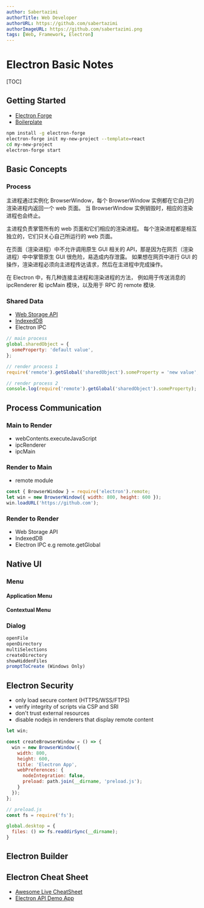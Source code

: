 ```yaml
---
author: Sabertazimi
authorTitle: Web Developer
authorURL: https://github.com/sabertazimi
authorImageURL: https://github.com/sabertazimi.png
tags: [Web, Framework, Electron]
---
```


# Electron Basic Notes

[TOC]

## Getting Started

- [Electron Forge](https://electronforge.io)
- [Boilerplate](https://github.com/electron-react-boilerplate)

```bash
npm install -g electron-forge
electron-forge init my-new-project --template=react
cd my-new-project
electron-forge start
```

## Basic Concepts

### Process

主进程通过实例化 BrowserWindow，每个 BrowserWindow 实例都在它自己的渲染进程内返回一个 web 页面。
当 BrowserWindow 实例销毁时，相应的渲染进程也会终止。

主进程负责掌管所有的 web 页面和它们相应的渲染进程。
每个渲染进程都是相互独立的，它们只关心自己所运行的 web 页面。

在页面（渲染进程）中不允许调用原生 GUI 相关的 API，那是因为在网页（渲染进程）中中掌管原生 GUI 很危险，易造成内存泄露。
如果想在网页中进行 GUI 的操作，渲染进程必须向主进程传达请求，然后在主进程中完成操作。

在 Electron 中，有几种连接主进程和渲染进程的方法，
例如用于传送消息的 ipcRenderer 和 ipcMain 模块，以及用于 RPC 的 remote 模块.

### Shared Data

- [Web Storage API](https://developer.mozilla.org/en-US/docs/Web/API/Storage)
- [IndexedDB](https://developer.mozilla.org/en-US/docs/Web/API/IndexedDB_API)
- Electron IPC

```js
// main process
global.sharedObject = {
  someProperty: 'default value',
};

// render process 1
require('remote').getGlobal('sharedObject').someProperty = 'new value';

// render process 2
console.log(require('remote').getGlobal('sharedObject').someProperty);
```

## Process Communication

### Main to Render

- webContents.executeJavaScript
- ipcRenderer
- ipcMain

### Render to Main

- remote module

```js
const { BrowserWindow } = require('electron').remote;
let win = new BrowserWindow({ width: 800, height: 600 });
win.loadURL('https://github.com');
```

### Render to Render

- Web Storage API
- IndexedDB
- Electron IPC e.g remote.getGlobal

## Native UI

### Menu

#### Application Menu

#### Contextual Menu

### Dialog

```js
openFile
openDirectory
multiSelections
createDirectory
showHiddenFiles
promptToCreate (Windows Only)
```

## Electron Security

- only load secure content (HTTPS/WSS/FTPS)
- verify integrity of scripts via CSP and SRI
- don't trust external resources
- disable nodejs in renderers that display remote content

```js
let win;

const createBrowserWindow = () => {
  win = new BrowserWindow({
    width: 800,
    height: 600,
    title: 'Electron App',
    webPreferences: {
      nodeIntegration: false,
      preload: path.join(__dirname, 'preload.js');
    }
  });
};
```

```js
// preload.js
const fs = require('fs');

global.desktop = {
  files: () => fs.readdirSync(__dirname);
}
```

## Electron Builder

## Electron Cheat Sheet

- [Awesome Live CheatSheet](https://github.com/ConardLi/electron-react)
- [Electron API Demo App](https://github.com/demopark/electron-api-demos-Zh_CN)
